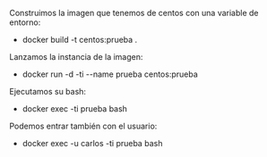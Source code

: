 Construimos la imagen que tenemos de centos con una variable de entorno:
- docker build -t centos:prueba .

Lanzamos la instancia de la imagen:
- docker run -d -ti --name prueba centos:prueba

Ejecutamos su bash:
- docker exec -ti prueba bash

Podemos entrar también con el usuario:
- docker exec -u carlos -ti prueba bash